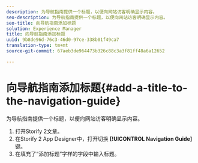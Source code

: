 ```yaml
---
description: 为导航指南提供一个标题，以便向网站访客明确显示内容。
seo-description: 为导航指南提供一个标题，以便向网站访客明确显示内容。
seo-title: 向导航指南添加标题
solution: Experience Manager
title: 向导航指南添加标题
uuid: 9b8de96d-76c3-46d0-97ce-338b01f49ca7
translation-type: tm+mt
source-git-commit: 67aeb3de964473b326c88c3a3f81ff48a6a12652

---
```



# 向导航指南添加标题{#add-a-title-to-the-navigation-guide}

为导航指南提供一个标题，以便向网站访客明确显示内容。

1. 打开Storify 2文章。
1. 在Storify 2 App Designer中，打开切换 **[!UICONTROL Navigation Guide]** 键。
1. 在填充了“添加标题”字样的字段中输入标题。
